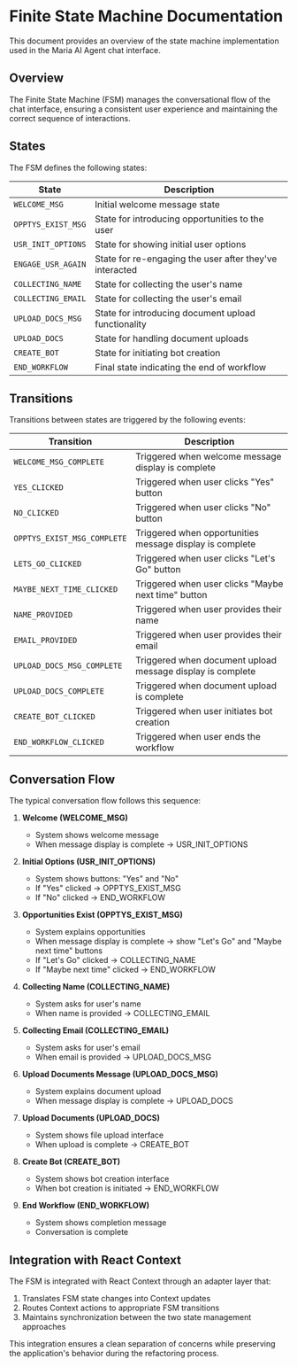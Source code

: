 # Finite State Machine Documentation

This document provides an overview of the state machine implementation used in the Maria AI Agent chat interface.

## Overview

The Finite State Machine (FSM) manages the conversational flow of the chat interface, ensuring a consistent user experience and maintaining the correct sequence of interactions.

## States

The FSM defines the following states:

| State              | Description                                             |
| ------------------ | ------------------------------------------------------- |
| `WELCOME_MSG`      | Initial welcome message state                           |
| `OPPTYS_EXIST_MSG` | State for introducing opportunities to the user         |
| `USR_INIT_OPTIONS` | State for showing initial user options                  |
| `ENGAGE_USR_AGAIN` | State for re-engaging the user after they've interacted |
| `COLLECTING_NAME`  | State for collecting the user's name                    |
| `COLLECTING_EMAIL` | State for collecting the user's email                   |
| `UPLOAD_DOCS_MSG`  | State for introducing document upload functionality     |
| `UPLOAD_DOCS`      | State for handling document uploads                     |
| `CREATE_BOT`       | State for initiating bot creation                       |
| `END_WORKFLOW`     | Final state indicating the end of workflow              |

## Transitions

Transitions between states are triggered by the following events:

| Transition                  | Description                                                |
| --------------------------- | ---------------------------------------------------------- |
| `WELCOME_MSG_COMPLETE`      | Triggered when welcome message display is complete         |
| `YES_CLICKED`               | Triggered when user clicks "Yes" button                    |
| `NO_CLICKED`                | Triggered when user clicks "No" button                     |
| `OPPTYS_EXIST_MSG_COMPLETE` | Triggered when opportunities message display is complete   |
| `LETS_GO_CLICKED`           | Triggered when user clicks "Let's Go" button               |
| `MAYBE_NEXT_TIME_CLICKED`   | Triggered when user clicks "Maybe next time" button        |
| `NAME_PROVIDED`             | Triggered when user provides their name                    |
| `EMAIL_PROVIDED`            | Triggered when user provides their email                   |
| `UPLOAD_DOCS_MSG_COMPLETE`  | Triggered when document upload message display is complete |
| `UPLOAD_DOCS_COMPLETE`      | Triggered when document upload is complete                 |
| `CREATE_BOT_CLICKED`        | Triggered when user initiates bot creation                 |
| `END_WORKFLOW_CLICKED`      | Triggered when user ends the workflow                      |

## Conversation Flow

The typical conversation flow follows this sequence:

1. **Welcome (WELCOME_MSG)**

   - System shows welcome message
   - When message display is complete → USR_INIT_OPTIONS

2. **Initial Options (USR_INIT_OPTIONS)**

   - System shows buttons: "Yes" and "No"
   - If "Yes" clicked → OPPTYS_EXIST_MSG
   - If "No" clicked → END_WORKFLOW

3. **Opportunities Exist (OPPTYS_EXIST_MSG)**

   - System explains opportunities
   - When message display is complete → show "Let's Go" and "Maybe next time" buttons
   - If "Let's Go" clicked → COLLECTING_NAME
   - If "Maybe next time" clicked → END_WORKFLOW

4. **Collecting Name (COLLECTING_NAME)**

   - System asks for user's name
   - When name is provided → COLLECTING_EMAIL

5. **Collecting Email (COLLECTING_EMAIL)**

   - System asks for user's email
   - When email is provided → UPLOAD_DOCS_MSG

6. **Upload Documents Message (UPLOAD_DOCS_MSG)**

   - System explains document upload
   - When message display is complete → UPLOAD_DOCS

7. **Upload Documents (UPLOAD_DOCS)**

   - System shows file upload interface
   - When upload is complete → CREATE_BOT

8. **Create Bot (CREATE_BOT)**

   - System shows bot creation interface
   - When bot creation is initiated → END_WORKFLOW

9. **End Workflow (END_WORKFLOW)**
   - System shows completion message
   - Conversation is complete

## Integration with React Context

The FSM is integrated with React Context through an adapter layer that:

1. Translates FSM state changes into Context updates
2. Routes Context actions to appropriate FSM transitions
3. Maintains synchronization between the two state management approaches

This integration ensures a clean separation of concerns while preserving the application's behavior during the refactoring process.
